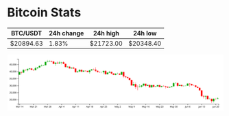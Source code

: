 # Bitcoin Stats

BTC/USDT|24h change|24h high|24h low|
|---|---|---|---|
|$20894.63|1.83%|$21723.00|$20348.40|

<img src="./chart.svg">
